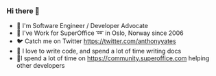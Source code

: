 ### Hi there 👋 

* :trident: I'm Software Engineer / Developer Advocate 
* :office:  I've Work for SuperOffice :loop: in Oslo, Norway since 2006
* :bird: Catch me on Twitter https://twitter.com/anthonyyates
* :elephant: I love to write code, and spend a lot of time writing docs
* :mega:I spend a lot of time on https://community.superoffice.com helping other developers

